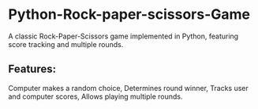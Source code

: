 # Python-Rock-paper-scissors-Game
A classic Rock-Paper-Scissors game implemented in Python, featuring score tracking and multiple rounds.
## Features: 
Computer makes a random choice, Determines round winner, Tracks user and computer scores, Allows playing multiple rounds.
